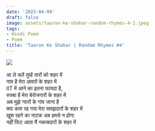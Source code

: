 ```yaml
---
date: '2023-04-09'
draft: false
image: assets/taaron-ke-shahar-random-rhymes-4-1.jpeg
tags:
- Hindi Poem
- Poem
title: 'Taaron Ke Shahar | Random Rhymes #4'
---
```

[![](https://blogger.googleusercontent.com/img/a/AVvXsEiiSQ1b8yic9zyguct2xEBAqwGxRqXSUosad4fQKNoVK_tudE4h_9c5qUeL6t7HPRfKfZRRd5m8cINEXNKA0EaWokIuJ-_uwj_vKZSqsTnWuZ4iNfv8U8K3DlofxyJpI4mLhS8CC3-N0EaHM9DLwa2tchI40cFguR6p_RqWlNbrJ4zTNpk82-IlsmMelA)](https://blogger.googleusercontent.com/img/a/AVvXsEiiSQ1b8yic9zyguct2xEBAqwGxRqXSUosad4fQKNoVK_tudE4h_9c5qUeL6t7HPRfKfZRRd5m8cINEXNKA0EaWokIuJ-_uwj_vKZSqsTnWuZ4iNfv8U8K3DlofxyJpI4mLhS8CC3-N0EaHM9DLwa2tchI40cFguR6p_RqWlNbrJ4zTNpk82-IlsmMelA)\
  \
आ ले चलें तुम्हें तारों को शहर में \
नाम है मेरा आवरों के शहर में \
IIT में आने का इतना फायदा है, \
रुतबा है मेरा बेरोजगारों के शहर में \
अब मुझे ग्वारों के गांव जाना है   \
क्या काम रह गया मेरा समझदारों के शहर में \
खुश रहने का नाटक अब हमसे न होगा \
नहीं फिट आता मैं नकाबदारों के शहर में